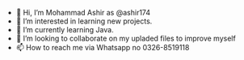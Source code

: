 - 👋 Hi, I’m Mohammad Ashir as @ashir174 
- 👀 I’m interested in learning new projects.
- 🌱 I’m currently learning Java.
- 💞️ I’m looking to collaborate on my upladed files to improve myself
- 📫 How to reach me via Whatsapp no 0326-8519118

<!---
ashir174/ashir174 is a ✨ special ✨ repository because its `README.md` (this file) appears on your GitHub profile.
You can click the Preview link to take a look at your changes.
--->
